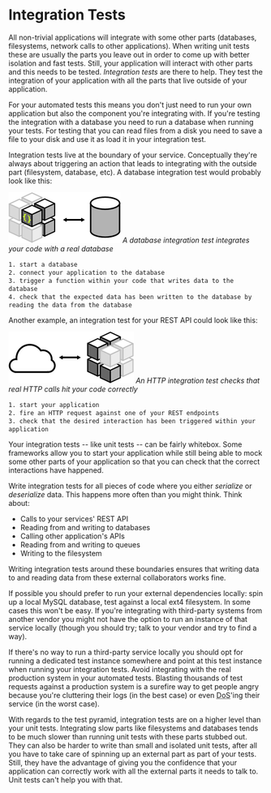 # Integration Tests
All non-trivial applications will integrate with some other parts (databases, filesystems, network calls to other applications). When writing unit tests these are usually the parts you leave out in order to come up with better isolation and fast tests. Still, your application will interact with other parts and this needs to be tested. _Integration tests_ are there to help. They test the integration of your application with all the parts that live outside of your application.

For your automated tests this means you don't just need to run your own application but also the component you're integrating with. If you're testing the integration with a database you need to run a database when running your tests. For testing that you can read files from a disk you need to save a file to your disk and use it as load it in your integration test.

Integration tests live at the boundary of your service. Conceptually they're always about triggering an action that leads to integrating with the outside part (filesystem, database, etc). A database integration test would probably look like this:

![a database integration test](img/dbIntegrationTest.png)
*A database integration test integrates your code with a real database*

    1. start a database
    2. connect your application to the database
    3. trigger a function within your code that writes data to the database
    4. check that the expected data has been written to the database by reading the data from the database


Another example, an integration test for your REST API could look like this:

![an HTTP integration test](img/httpIntegrationTest.png)
*An HTTP integration test checks that real HTTP calls hit your code correctly*

    1. start your application
    2. fire an HTTP request against one of your REST endpoints
    3. check that the desired interaction has been triggered within your application

Your integration tests -- like unit tests -- can be fairly whitebox. Some frameworks allow you to start your application while still being able to mock some other parts of your application so that you can check that the correct interactions have happened.

Write integration tests for all pieces of code where you either _serialize_ or _deserialize_ data. This happens more often than you might think. Think about:

  * Calls to your services' REST API
  * Reading from and writing to databases
  * Calling other application's APIs
  * Reading from and writing to queues
  * Writing to the filesystem

Writing integration tests around these boundaries ensures that writing data to and reading data from these external collaborators works fine.

If possible you should prefer to run your external dependencies locally: spin up a local MySQL database, test against a local ext4 filesystem. In some cases this won't be easy. If you're integrating with third-party systems from another vendor you might not have the option to run an instance of that service locally (though you should try; talk to your vendor and try to find a way).

If there's no way to run a third-party service locally you should opt for running a dedicated test instance somewhere and point at this test instance when running your integration tests. Avoid integrating with the real production system in your automated tests. Blasting thousands of test requests against a production system is a surefire way to get people angry because you're cluttering their logs (in the best case) or even <abbr title="Denial of Service">DoS</abbr>'ing their service (in the worst case).

With regards to the test pyramid, integration tests are on a higher level than your unit tests. Integrating slow parts like filesystems and databases tends to be much slower than running unit tests with these parts stubbed out. They can also be harder to write than small and isolated unit tests, after all you have to take care of spinning up an external part as part of your tests. Still, they have the advantage of giving you the confidence that your application can correctly work with all the external parts it needs to talk to. Unit tests can't help you with that.
